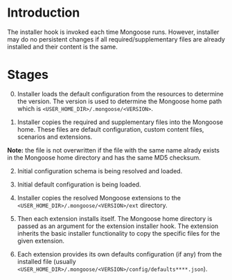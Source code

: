 # Introduction

The installer hook is invoked each time Mongoose runs. However, installer may do no persistent changes if all
required/supplementary files are already installed and their content is the same.

# Stages

0. Installer loads the default configuration from the resources to determine the version. The version is used to
determine the Mongoose home path which is `<USER_HOME_DIR>/.mongoose/<VERSION>`.

1. Installer copies the required and supplementary files into the Mongoose home. These files are default configuration,
custom content files, scenarios and extensions.

**Note:** the file is not overwritten if the file with the same name alrady exists in the Mongoose home directory and
has the same MD5 checksum.

2. Initial configuration schema is being resolved and loaded.

3. Initial default configuration is being loaded.

4. Installer copies the resolved Mongoose extensions to the `<USER_HOME_DIR>/.mongoose/<VERSION>/ext` directory.

5. Then each extension installs itself. The Mongoose home directory is passed as an argument for the extension installer
hook. The extension inherits the basic installer functionality to copy the specific files for the given extension.

6. Each extension provides its own defaults configuration (if any) from the installed file
(usually `<USER_HOME_DIR>/.mongoose/<VERSION>/config/defaults****.json`).

